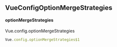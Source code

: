 ## VueConfigOptionMergeStrategies
#### optionMergeStrategies
Vue.config.optionMergeStrategies
```javascript
Vue.config.optionMergeStrategies$1
```
